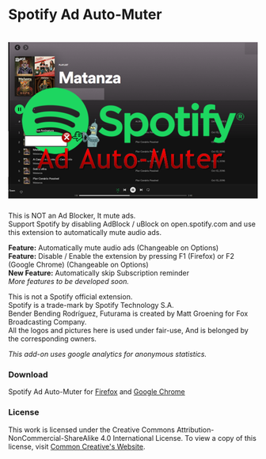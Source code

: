 Spotify Ad Auto-Muter
=====
![Logo](https://raw.githubusercontent.com/ZionDevelopers/spotify-ad-auto-muter/main/firefox-banner.png)
====
This is NOT an Ad Blocker, It mute ads.<br/>
Support Spotify by disabling AdBlock / uBlock on open.spotify.com and use this extension to automatically mute audio ads.<!--and use this extension to close the ads as soon as possible after the Close / Skip button is available.--><br/>

<b>Feature:</b> Automatically mute audio ads (Changeable on Options)<br/>
<b>Feature:</b> Disable / Enable the extension by pressing F1 (Firefox) or F2 (Google Chrome) (Changeable on Options)<br/>
<b>New Feature:</b> Automatically skip Subscription reminder<br />
<i>More features to be developed soon. </i><br />

This is not a Spotify official extension.<br/>
Spotify is a trade-mark by Spotify Technology S.A.<br/>
Bender Bending Rodríguez, Futurama is created by Matt Groening for Fox Broadcasting Company.<br/>
All the logos and pictures here is used under fair-use, And is belonged by the corresponding owners.<br/>

<i>This add-on uses google analytics for anonymous statistics.</i><br/>

### Download
Spotify Ad Auto-Muter for [Firefox][Firefox] and [Google Chrome][GoogleChrome]

### License

This work is licensed under the Creative Commons Attribution-NonCommercial-ShareAlike 4.0 International License.
To view a copy of this license, visit [Common Creative's Website][License].

[GoogleChrome]: <https://chrome.google.com/webstore/detail/spotify-ad-auto-muter/hhlhelmnhcmphakjipgkbcjkfpkdnaag>
[Firefox]: <https://addons.mozilla.org/en-US/firefox/addon/spotify-ad-auto-muter/>
[License]: <https://creativecommons.org/licenses/by-nc-sa/4.0/>
